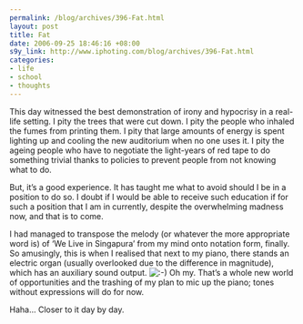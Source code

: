 ```yaml
--- 
permalink: /blog/archives/396-Fat.html
layout: post
title: Fat
date: 2006-09-25 18:46:16 +08:00
s9y_link: http://www.iphoting.com/blog/archives/396-Fat.html
categories: 
- life
- school
- thoughts
---
```

<p class="whiteline"><p>This day witnessed the best demonstration of irony and hypocrisy in a real-life setting. I pity the trees that were cut down. I pity the people who inhaled the fumes from printing them. I pity that large amounts of energy is spent lighting up and cooling the new auditorium when no one uses it. I pity the ageing people who have to negotiate the light-years of red tape to do something trivial thanks to policies to prevent people from not knowing what to do.</p>
</p><p class="whiteline"><p>But, it&#8217;s a good experience. It has taught me what to avoid should I be in a position to do so. I doubt if I would be able to receive such education if for such a position that I am in currently, despite the overwhelming madness now, and that is to come.</p>
</p><p class="whiteline"><p>I had managed to transpose the melody (or whatever the more appropriate word is) of &#8216;We Live in Singapura&#8217; from my mind onto notation form, finally. So amusingly, this is when I realised that next to my piano, there stands an electric organ (usually overlooked due to the difference in magnitude), which has an auxiliary sound output. <img src="http://static-s3.iphoting.com/blog/templates/default/img/emoticons/smile.png" alt=":-)" style="display: inline; vertical-align: bottom;" class="emoticon" /> Oh my. That&#8217;s a whole new world of opportunities and the trashing of my plan to mic up the piano; tones without expressions will do for now.</p>
</p><p class="break"><p>Haha... Closer to it day by day.</p></p>
